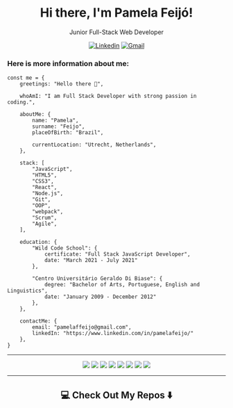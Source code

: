 <div align="center">

# Hi there, I'm Pamela Feijó!
Junior Full-Stack Web Developer

  
[![Linkedin](https://img.shields.io/badge/-LinkedIn-blue?style=flat&logo=Linkedin&logoColor=white)](https://www.linkedin.com/in/pamelafeijo/)
[![Gmail](https://img.shields.io/badge/-Gmail-c14438?style=flat&logo=Gmail&logoColor=white)](mailto:pamelaffeijo@gmail.com)

  
</div>

### Here is more information about me:

    const me = {
        greetings: "Hello there 👋",

        whoAmI: "I am Full Stack Developer with strong passion in coding.",

        aboutMe: {
            name: "Pamela",
            surname: "Feijo",       
            placeOfBirth: "Brazil",

            currentLocation: "Utrecht, Netherlands",
        },

        stack: [
            "JavaScript",
            "HTML5",
            "CSS3",
            "React",    
            "Node.js",
            "Git",
            "OOP",
            "webpack",     
            "Scrum",
            "Agile",
        ],  

        education: {
            "Wild Code School": {
                certificate: "Full Stack JavaScript Developer",
                date: "March 2021 - July 2021"
            },

            "Centro Universitário Geraldo Di Biase": {
                degree: "Bachelor of Arts, Portuguese, English and Linguistics",
                date: "January 2009 - December 2012"
            },
        },

        contactMe: {
            email: "pamelaffeijo@gmail.com",
            linkedIn: "https://www.linkedin.com/in/pamelafeijo/"
        },
    }


---


<div align="center"> 
   <img src="https://img.shields.io/badge/javascript%20-%23323330.svg?&style=for-the-badge&logo=javascript&logoColor=%23F7DF1E"/> 
   <img src="https://img.shields.io/badge/html5%20-%23E34F26.svg?&style=for-the-badge&logo=html5&logoColor=white"/> 
   <img src="https://img.shields.io/badge/css3%20-%231572B6.svg?&style=for-the-badge&logo=css3&logoColor=white"/> 
   <img src="https://img.shields.io/badge/markdown-%23000000.svg?&style=for-the-badge&logo=markdown&logoColor=white"/> 
   <img src="https://img.shields.io/badge/react%20-%2320232a.svg?&style=for-the-badge&logo=react&logoColor=%2361DAFB"/> 
   <img src="https://img.shields.io/badge/bootstrap%20-%23563D7C.svg?&style=for-the-badge&logo=bootstrap&logoColor=white"/> 
   <img src="https://img.shields.io/badge/SASS%20-hotpink.svg?&style=for-the-badge&logo=SASS&logoColor=white"/> 
   <img src="https://img.shields.io/badge/mysql%20-blue.svg?&style=for-the-badge&logo=mysql&logoColor=white"/> </div>


---
## <div align="center"> 💻 Check Out My Repos ⬇️ </div>



